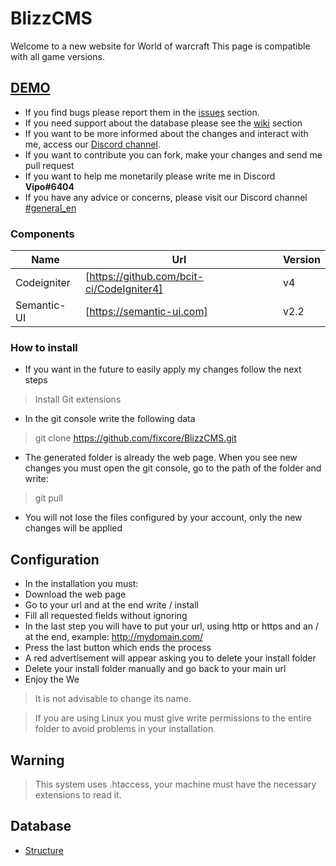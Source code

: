 # BlizzCMS

Welcome to a new website for World of warcraft
This page is compatible with all game versions.

## [DEMO](http://149.202.243.15/)

* If you find bugs please report them in the [issues](https://github.com/fixcore/BlizzCMS/issues) section.
* If you need support about the database please see the [wiki](https://github.com/fixcore/BlizzCMS/wiki) section
* If you want to be more informed about the changes and interact with me, access our [Discord channel](https://discord.gg/WGGGVgX).
* If you want to contribute you can fork, make your changes and send me pull request
* If you want to help me monetarily please write me in Discord **Vipo#6404**
* If you have any advice or concerns, please visit our Discord channel [#general_en](https://discord.gg/WGGGVgX)


### Components

| Name | Url | Version |
| ------ | ------ | ------ |
| Codeigniter | [https://github.com/bcit-ci/CodeIgniter4] | v4 |
| Semantic-UI | [https://semantic-ui.com] | v2.2 |

### How to install

* If you want in the future to easily apply my changes follow the next steps

> Install Git extensions

* In the git console write the following data

> git clone https://github.com/fixcore/BlizzCMS.git
* The generated folder is already the web page. When you see new changes you must open the git console, go to the path of the folder and write:

> git pull
* You will not lose the files configured by your account, only the new changes will be applied

## Configuration

* In the installation you must:
* Download the web page
* Go to your url and at the end write / install
* Fill all requested fields without ignoring
* In the last step you will have to put your url, using http or https and an / at the end, example: http://mydomain.com/
* Press the last button which ends the process
* A red advertisement will appear asking you to delete your install folder
* Delete your install folder manually and go back to your main url
* Enjoy the We

> It is not advisable to change its name.

> If you are using Linux you must give write permissions to the entire folder to avoid problems in your installation.

## Warning

> This system uses .htaccess, your machine must have the necessary extensions to read it.

## Database

* [Structure](https://fixcore.github.io/database/)